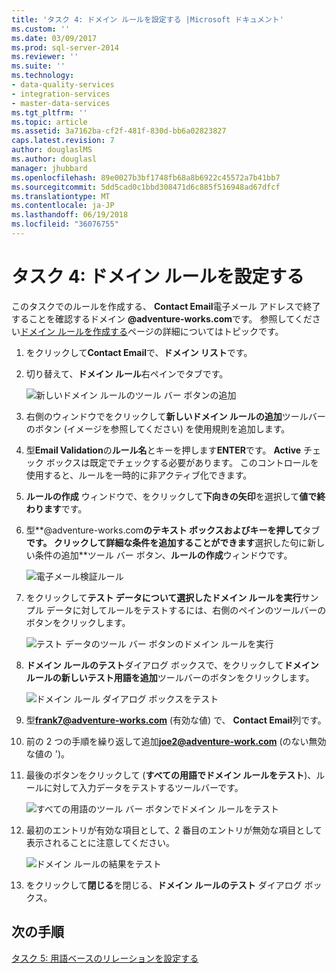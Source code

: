 ```yaml
---
title: 'タスク 4: ドメイン ルールを設定する |Microsoft ドキュメント'
ms.custom: ''
ms.date: 03/09/2017
ms.prod: sql-server-2014
ms.reviewer: ''
ms.suite: ''
ms.technology:
- data-quality-services
- integration-services
- master-data-services
ms.tgt_pltfrm: ''
ms.topic: article
ms.assetid: 3a7162ba-cf2f-481f-830d-bb6a02823827
caps.latest.revision: 7
author: douglaslMS
ms.author: douglasl
manager: jhubbard
ms.openlocfilehash: 89e0027b3bf1748fb68a8b6922c45572a7b41bb7
ms.sourcegitcommit: 5dd5cad0c1bbd308471d6c885f516948ad67dfcf
ms.translationtype: MT
ms.contentlocale: ja-JP
ms.lasthandoff: 06/19/2018
ms.locfileid: "36076755"
---
```

# <a name="task-4-setting-domain-rules"></a>タスク 4: ドメイン ルールを設定する
  このタスクでのルールを作成する、 **Contact Email**電子メール アドレスで終了することを確認するドメイン **@adventure-works.com**です。 参照してください[ドメイン ルールを作成する](http://msdn.microsoft.com/library/hh510397.aspx)ページの詳細についてはトピックです。  
  
1.  をクリックして**Contact Email**で、**ドメイン リスト**です。  
  
2.  切り替えて、**ドメイン ルール**右ペインでタブです。  
  
     ![新しいドメイン ルールのツール バー ボタンの追加](../../2014/tutorials/media/et-settingdomainrules-01.jpg "新しいドメイン ルールのツール バー ボタンの追加")  
  
3.  右側のウィンドウでをクリックして**新しいドメイン ルールの追加**ツールバーのボタン (イメージを参照してください) を使用規則を追加します。  
  
4.  型**Email Validation**の**ルール名**とキーを押します**ENTER**です。 **Active**  チェック ボックスは既定でチェックする必要があります。 このコントロールを使用すると、ルールを一時的に非アクティブ化できます。  
  
5.  **ルールの作成** ウィンドウで、をクリックして**下向きの矢印**を選択して**値で終わります**です。  
  
6.  型**@adventure-works.com**のテキスト ボックスおよびキーを押して**タブ**です。 クリックして詳細な条件を追加することができます**選択した句に新しい条件の追加**ツール バー ボタン、**ルールの作成**ウィンドウです。  
  
     ![電子メール検証ルール](../../2014/tutorials/media/et-settingdomainrules-02.jpg "電子メールの検証規則")  
  
7.  をクリックして**テスト データについて選択したドメイン ルールを実行**サンプル データに対してルールをテストするには、右側のペインのツールバーのボタンをクリックします。  
  
     ![テスト データのツール バー ボタンのドメイン ルールを実行](../../2014/tutorials/media/et-settingdomainrules-03.jpg "テスト データのツール バー ボタン上のドメイン ルールの実行")  
  
8.  **ドメイン ルールのテスト**ダイアログ ボックスで、をクリックして**ドメイン ルールの新しいテスト用語を追加**ツールバーのボタンをクリックします。  
  
     ![ドメイン ルール ダイアログ ボックスをテスト](../../2014/tutorials/media/et-settingdomainrules-04.jpg "ドメイン ルール ダイアログ ボックスのテスト")  
  
9. 型**frank7@adventure-works.com** (有効な値) で、 **Contact Email**列です。  
  
10. 前の 2 つの手順を繰り返して追加**joe2@adventure-work.com** (のない無効な値の ')。  
  
11. 最後のボタンをクリックして (**すべての用語でドメイン ルールをテスト**)、ルールに対して入力データをテストするツールバーです。  
  
     ![すべての用語のツール バー ボタンでドメイン ルールをテスト](../../2014/tutorials/media/et-settingdomainrules-05.jpg "すべて条項ツール バー ボタンでドメイン ルールのテスト")  
  
12. 最初のエントリが有効な項目として、2 番目のエントリが無効な項目として表示されることに注意してください。  
  
     ![ドメイン ルールの結果をテスト](../../2014/tutorials/media/et-settingdomainrules-06.jpg "ドメイン ルールの結果のテスト")  
  
13. をクリックして**閉じる**を閉じる、**ドメイン ルールのテスト** ダイアログ ボックス。  
  
## <a name="next-step"></a>次の手順  
 [タスク 5: 用語ベースのリレーションを設定する](../../2014/tutorials/task-5-setting-term-based-relationships.md)  
  
  